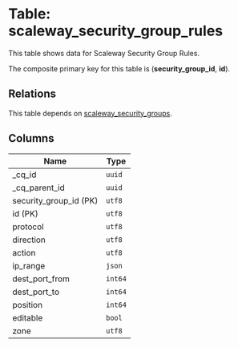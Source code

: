 # Table: scaleway_security_group_rules

This table shows data for Scaleway Security Group Rules.

The composite primary key for this table is (**security_group_id**, **id**).

## Relations

This table depends on [scaleway_security_groups](scaleway_security_groups.md).

## Columns

| Name          | Type          |
| ------------- | ------------- |
|_cq_id|`uuid`|
|_cq_parent_id|`uuid`|
|security_group_id (PK)|`utf8`|
|id (PK)|`utf8`|
|protocol|`utf8`|
|direction|`utf8`|
|action|`utf8`|
|ip_range|`json`|
|dest_port_from|`int64`|
|dest_port_to|`int64`|
|position|`int64`|
|editable|`bool`|
|zone|`utf8`|